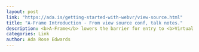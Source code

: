 ```yaml
---
layout: post
link: "https://ada.is/getting-started-with-webvr/view-source.html"
title: "A-Frame Introduction - From view source conf, talk notes."
description: <b>A-Frame</b> lowers the barrier for entry to <b>Virtual Reality</b> in the web for the developer AND end user. Rapidly prototype and have fun with Web VR.
categories: Link
author: Ada Rose Edwards
---
```

